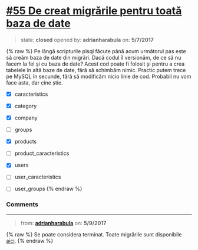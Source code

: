 # [\#55 De creat migrările pentru toată baza de date](https://github.com/adrianharabula/condr/issues/55)

> state: **closed** opened by: **adrianharabula** on: **5/7/2017**

{% raw %}
Pe lângă scripturile plsql făcute până acum următorul pas este să creăm baza de date din migrări. Dacă codul îl versionăm, de ce să nu facem la fel și cu baza de date? Acest cod poate fi folosit și pentru a crea tabelele în altă baze de date, fără să schimbăm nimic. Practic putem trece pe MySQL în secunde, fără să modificăm nicio linie de cod. Probabil nu vom face asta, dar cine știe.

- [x] caracteristics
- [x] category
- [x] company
- [ ] groups
- [x] products
- [ ] product_caracteristics
- [x] users
- [ ] user_caracteristics
- [ ] user_groups
{% endraw %}


### Comments

---
> from: [**adrianharabula**](https://github.com/adrianharabula/condr/issues/55#issuecomment-300082970) on: **5/9/2017**

{% raw %}
Se poate considera terminat. Toate migrările sunt disponibile [aici](https://github.com/adrianharabula/condr/tree/master/app/database/migrations).
{% endraw %}
